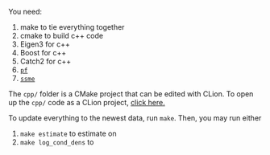 You need:

 1. make to tie everything together
 1. cmake to build c++ code
 2. Eigen3 for c++
 3. Boost for c++
 4. Catch2 for c++
 5. [`pf`](https://github.com/tbrown122387/pf)
 6. [`ssme`](https://github.com/tbrown122387/ssme)

The `cpp/` folder is a CMake project that can be edited with CLion. To open up the `cpp/` code as a CLion project,
[click here.](https://www.jetbrains.com/help/clion/creating-new-project-from-scratch.html) 

To update everything to the newest data, run `make`. Then, you may run either

 1. `make estimate` to estimate on 
 2. `make log_cond_dens` to 


